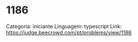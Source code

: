 # 1186

Categoria: iniciante
Linguagem: typescript
Link: https://judge.beecrowd.com/pt/problems/view/1186
